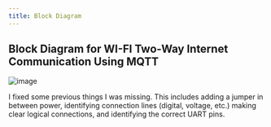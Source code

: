 ```yaml
---
title: Block Diagram
---
```


## Block Diagram for WI-FI Two-Way Internet Communication Using MQTT

![image](https://github.com/user-attachments/assets/dd95ef17-4c8d-42da-93d7-ac01113ff9f3)





I fixed some previous things I was missing. This includes adding a jumper in between power, identifying connection lines (digital, voltage, etc.) making clear logical connections, and identifying the correct UART pins.
